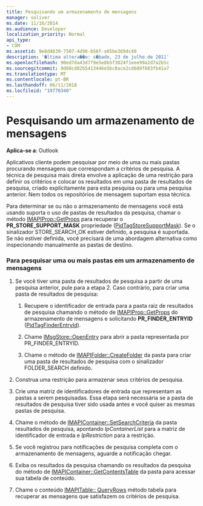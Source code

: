 ```yaml
---
title: Pesquisando um armazenamento de mensagens
manager: soliver
ms.date: 11/16/2014
ms.audience: Developer
localization_priority: Normal
api_type:
- COM
ms.assetid: 9e8d4639-7507-4d98-b56f-a65be369dc40
description: '�ltima altera��o: s�bado, 23 de julho de 2011'
ms.openlocfilehash: 90ed7da43d7f9e5e8b5f3024f1eee99a2d7a2b5c
ms.sourcegitcommit: 9d60cd82b5413446e5bc8ace2cd689f683fb41a7
ms.translationtype: MT
ms.contentlocale: pt-BR
ms.lasthandoff: 06/11/2018
ms.locfileid: "19770340"
---
```

# <a name="searching-a-message-store"></a>Pesquisando um armazenamento de mensagens

**Aplica-se a**: Outlook 
  
Aplicativos cliente podem pesquisar por meio de uma ou mais pastas procurando mensagens que correspondam a critérios de pesquisa. A técnica de pesquisa mais direta envolve a aplicação de uma restrição para definir os critérios e colocar os resultados em uma pasta de resultados de pesquisa, criado explicitamente para esta pesquisa ou para uma pesquisa anterior. Nem todos os repositórios de mensagem suportam essa técnica. 

Para determinar se ou não o armazenamento de mensagens você está usando suporta o uso de pastas de resultados da pesquisa, chamar o método [IMAPIProp::GetProps](imapiprop-getprops.md) para recuperar o **PR\_STORE_SUPPORT_MASK** propriedade ([PidTagStoreSupportMask](pidtagstoresupportmask-canonical-property.md)). Se o sinalizador STORE_SEARCH_OK estiver definido, a pesquisa é suportada. Se não estiver definida, você precisará de uma abordagem alternativa como inspecionando manualmente as pastas de destino.
  
### <a name="to-search-one-or-more-folders-in-a-message-store"></a>Para pesquisar uma ou mais pastas em um armazenamento de mensagens
  
1. Se você tiver uma pasta de resultados de pesquisa a partir de uma pesquisa anterior, pule para a etapa 2. Caso contrário, para criar uma pasta de resultados de pesquisa:
    
    1. Recupere o identificador de entrada para a pasta raiz de resultados de pesquisa chamando o método de [IMAPIProp::GetProps](imapiprop-getprops.md) do armazenamento de mensagens e solicitando **PR_FINDER_ENTRYID** ([PidTagFinderEntryId](pidtagfinderentryid-canonical-property.md)).
        
    2. Chame [IMsgStore::OpenEntry](imsgstore-openentry.md) para abrir a pasta representada por PR_FINDER_ENTRYID. 
        
    3. Chame o método de [IMAPIFolder::CreateFolder](imapifolder-createfolder.md) da pasta para criar uma pasta de resultados de pesquisa com o sinalizador FOLDER_SEARCH definido. 
    
2. Construa uma restrição para armazenar seus critérios de pesquisa. 
    
3. Crie uma matriz de identificadores de entrada que representam as pastas a serem pesquisadas. Essa etapa será necessária se a pasta de resultados de pesquisa tiver sido usada antes e você quiser as mesmas pastas de pesquisa.
    
4. Chame o método de [IMAPIContainer::SetSearchCriteria](imapicontainer-setsearchcriteria.md) da pasta resultados de pesquisa, apontando _lpContainerList_ para a matriz de identificador de entrada e _lpRestriction_ para a restrição. 
    
5. Se você registrou para notificações de pesquisa completa com o armazenamento de mensagens, aguarde a notificação chegar.
    
6. Exiba os resultados da pesquisa chamando os resultados da pesquisa do método de [IMAPIContainer::GetContentsTable](imapicontainer-getcontentstable.md) da pasta para acessar sua tabela de conteúdo. 
    
7. Chame o conteúdo [IMAPITable:: QueryRows](imapitable-queryrows.md) método tabela para recuperar as mensagens que satisfazem os critérios de pesquisa. 
    

